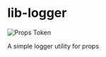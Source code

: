 # lib-logger

![Props Token](https://propsproject.com/static/images/main-logo.png)

A simple logger utility for props

